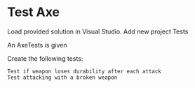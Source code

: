 # Test Axe

Load provided solution in Visual Studio. Add new project Tests

An AxeTests is given

Create the following tests:

	Test if weapon loses durability after each attack
    Test attacking with a broken weapon
